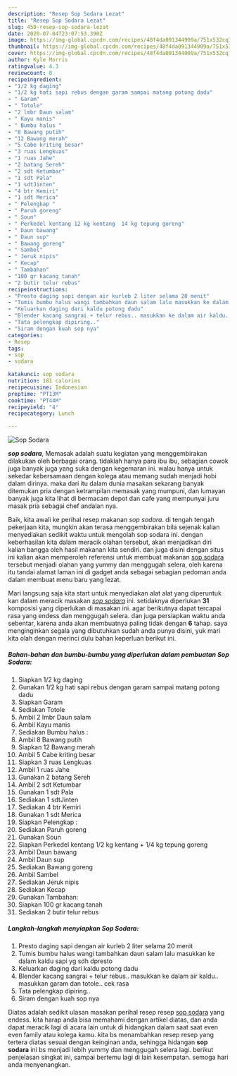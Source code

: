 ```yaml
---
description: "Resep Sop Sodara Lezat"
title: "Resep Sop Sodara Lezat"
slug: 450-resep-sop-sodara-lezat
date: 2020-07-04T23:07:53.390Z
image: https://img-global.cpcdn.com/recipes/48f4da091344909a/751x532cq70/sop-sodara-foto-resep-utama.jpg
thumbnail: https://img-global.cpcdn.com/recipes/48f4da091344909a/751x532cq70/sop-sodara-foto-resep-utama.jpg
cover: https://img-global.cpcdn.com/recipes/48f4da091344909a/751x532cq70/sop-sodara-foto-resep-utama.jpg
author: Kyle Morris
ratingvalue: 4.3
reviewcount: 8
recipeingredient:
- "1/2 kg daging"
- "1/2 kg hati sapi rebus dengan garam sampai matang potong dadu"
- " Garam"
- " Totole"
- "2 lmbr Daun salam"
- " Kayu manis"
- " Bumbu halus "
- "8 Bawang putih"
- "12 Bawang merah"
- "5 Cabe kriting besar"
- "3 ruas Lengkuas"
- "1 ruas Jahe"
- "2 batang Sereh"
- "2 sdt Ketumbar"
- "1 sdt Pala"
- "1 sdtJinten"
- "4 btr Kemiri"
- "1 sdt Merica"
- " Pelengkap "
- " Paruh goreng"
- " Soun"
- " Perkedel kentang 12 kg kentang  14 kg tepung goreng"
- " Daun bawang"
- " Daun sup"
- " Bawang goreng"
- " Sambel"
- " Jeruk nipis"
- " Kecap"
- " Tambahan"
- "100 gr kacang tanah"
- "2 butir telur rebus"
recipeinstructions:
- "Presto daging sapi dengan air kurleb 2 liter selama 20 menit"
- "Tumis bumbu halus wangi tambahkan daun salam lalu masukkan ke dalam kaldu sapi yg sdh dpresto"
- "Keluarkan daging dari kaldu potong dadu"
- "Blender kacang sangrai + telur rebus.. masukkan ke dalam air kaldu.. masukkan garam dan totole.. cek rasa"
- "Tata pelengkap dipiring.."
- "Siram dengan kuah sop nya"
categories:
- Resep
tags:
- sop
- sodara

katakunci: sop sodara 
nutrition: 181 calories
recipecuisine: Indonesian
preptime: "PT13M"
cooktime: "PT44M"
recipeyield: "4"
recipecategory: Lunch

---
```



![Sop Sodara](https://img-global.cpcdn.com/recipes/48f4da091344909a/751x532cq70/sop-sodara-foto-resep-utama.jpg)

<b><i>sop sodara</i></b>, Memasak adalah suatu kegiatan yang menggembirakan dilakukan oleh berbagai orang. tidaklah hanya para ibu ibu, sebagian cowok juga banyak juga yang suka dengan kegemaran ini. walau hanya untuk sekedar kebersamaan dengan kolega atau memang sudah menjadi hobi dalam dirinya. maka dari itu dalam dunia masakan sekarang banyak ditemukan pria dengan ketrampilan memasak yang mumpuni, dan lumayan banyak juga kita lihat di bermacam depot dan cafe yang mempunyai juru masak pria sebagai chef andalan nya.

Baik, kita awali ke perihal resep makanan <i>sop sodara</i>. di tengah tengah pekerjaan kita, mungkin akan terasa menggembirakan bila sejenak kalian menyediakan sedikit waktu untuk mengolah sop sodara ini. dengan keberhasilan kita dalam meracik olahan tersebut, akan menjadikan diri kalian bangga oleh hasil makanan kita sendiri. dan juga disini dengan situs ini kalian akan memperoleh referensi untuk membuat makanan <u>sop sodara</u> tersebut menjadi olahan yang yummy dan menggugah selera, oleh karena itu tandai alamat laman ini di gadget anda sebagai sebagian pedoman anda dalam membuat menu baru yang lezat.




Mari langsung saja kita start untuk menyediakan alat alat yang diperuntuk kan dalam meracik masakan <u><i>sop sodara</i></u> ini. setidaknya diperlukan <b>31</b> komposisi yang diperlukan di masakan ini. agar berikutnya dapat tercapai rasa yang endess dan menggugah selera. dan juga persiapkan waktu anda sebentar, karena anda akan membuatnya paling tidak dengan <b>6</b> tahap. saya menginginkan segala yang dibutuhkan sudah anda punya disini, yuk mari kita olah dengan merinci dulu bahan keperluan berikut ini.

<!--inarticleads1-->

##### Bahan-bahan dan bumbu-bumbu yang diperlukan dalam pembuatan Sop Sodara:

1. Siapkan 1/2 kg daging
1. Gunakan 1/2 kg hati sapi rebus dengan garam sampai matang potong dadu
1. Siapkan  Garam
1. Sediakan  Totole
1. Ambil 2 lmbr Daun salam
1. Ambil  Kayu manis
1. Sediakan  Bumbu halus :
1. Ambil 8 Bawang putih
1. Siapkan 12 Bawang merah
1. Ambil 5 Cabe kriting besar
1. Siapkan 3 ruas Lengkuas
1. Ambil 1 ruas Jahe
1. Gunakan 2 batang Sereh
1. Ambil 2 sdt Ketumbar
1. Gunakan 1 sdt Pala
1. Sediakan 1 sdtJinten
1. Sediakan 4 btr Kemiri
1. Gunakan 1 sdt Merica
1. Siapkan  Pelengkap :
1. Sediakan  Paruh goreng
1. Gunakan  Soun
1. Siapkan  Perkedel kentang 1/2 kg kentang + 1/4 kg tepung goreng
1. Ambil  Daun bawang
1. Ambil  Daun sup
1. Sediakan  Bawang goreng
1. Ambil  Sambel
1. Sediakan  Jeruk nipis
1. Sediakan  Kecap
1. Gunakan  Tambahan:
1. Siapkan 100 gr kacang tanah
1. Sediakan 2 butir telur rebus




<!--inarticleads2-->

##### Langkah-langkah menyiapkan Sop Sodara:

1. Presto daging sapi dengan air kurleb 2 liter selama 20 menit
1. Tumis bumbu halus wangi tambahkan daun salam lalu masukkan ke dalam kaldu sapi yg sdh dpresto
1. Keluarkan daging dari kaldu potong dadu
1. Blender kacang sangrai + telur rebus.. masukkan ke dalam air kaldu.. masukkan garam dan totole.. cek rasa
1. Tata pelengkap dipiring..
1. Siram dengan kuah sop nya




Diatas adalah sedikit ulasan masakan perihal resep resep <u>sop sodara</u> yang endess. kita harap anda bisa memahami dengan artikel diatas, dan anda dapat meracik lagi di acara lain untuk di hidangkan dalam saat saat even even family atau kolega kamu. kita bs menambahkan resep resep yang tertera diatas sesuai dengan keinginan anda, sehingga hidangan <b>sop sodara</b> ini bs menjadi lebih yummy dan menggugah selera lagi. berikut penjelasan singkat ini, sampai bertemu lagi di lain kesempatan. semoga hari anda menyenangkan.
